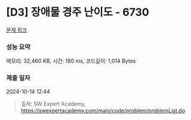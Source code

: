 # [D3] 장애물 경주 난이도 - 6730 

[문제 링크](https://swexpertacademy.com/main/code/problem/problemDetail.do?contestProbId=AWefy5x65PoDFAUh) 

### 성능 요약

메모리: 32,460 KB, 시간: 180 ms, 코드길이: 1,014 Bytes

### 제출 일자

2024-10-14 12:44



> 출처: SW Expert Academy, https://swexpertacademy.com/main/code/problem/problemList.do